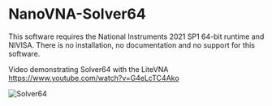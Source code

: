 # NanoVNA-Solver64

This software requires the National Instruments 2021 SP1 64-bit runtime and NIVISA.  There is no installation, no documentation and no support for this software.   

Video demonstrating Solver64 with the LiteVNA
https://www.youtube.com/watch?v=G4eLcTC4Ako

![Solver64](https://user-images.githubusercontent.com/75591001/155819198-5f6201b9-870b-4fa2-8c52-5e15f0503717.PNG)

